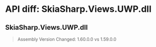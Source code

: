 # API diff: SkiaSharp.Views.UWP.dll

## SkiaSharp.Views.UWP.dll

> Assembly Version Changed: 1.60.0.0 vs 1.59.0.0

